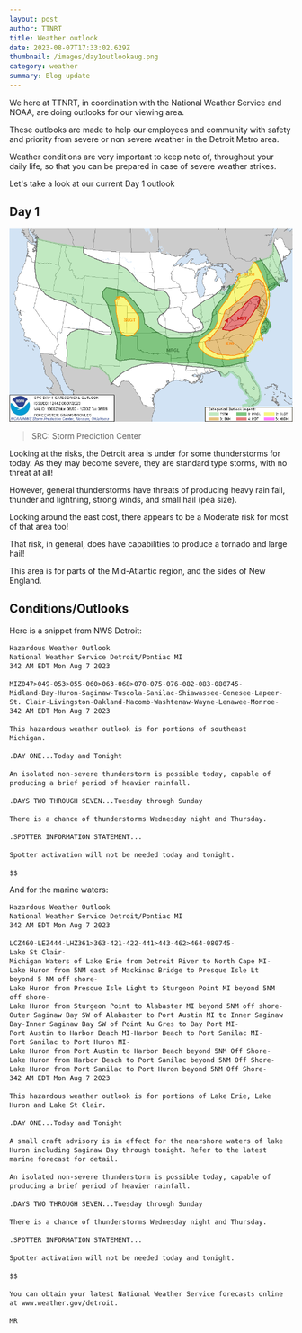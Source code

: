 ```yaml
---
layout: post
author: TTNRT
title: Weather outlook
date: 2023-08-07T17:33:02.629Z
thumbnail: /images/day1outlookaug.png
category: weather
summary: Blog update
---
```

We here at TTNRT, in coordination with the National Weather Service and NOAA, are doing outlooks for our viewing area.

These outlooks are made to help our employees and community with safety and priority from severe or non severe weather in the Detroit Metro area.

Weather conditions are very important to keep note of, throughout your daily life, so that you can be prepared in case of severe weather strikes.

Let's take a look at our current Day 1 outlook

## Day 1

![](/images/archives/day1outlookaug.png)

> SRC: Storm Prediction Center

Looking at the risks, the Detroit area is under for some thunderstorms for today. As they may become severe, they are standard type storms, with no threat at all!

However, general thunderstorms have threats of producing heavy rain fall, thunder and lightning, strong winds, and small hail (pea size).

Looking around the east cost, there appears to be a Moderate risk for most of that area too!

That risk, in general, does have capabilities to produce a tornado and large hail!

This area is for parts of the Mid-Atlantic region, and the sides of New England.

## Conditions/Outlooks

Here is a snippet from NWS Detroit:

```
Hazardous Weather Outlook
National Weather Service Detroit/Pontiac MI
342 AM EDT Mon Aug 7 2023

MIZ047>049-053>055-060>063-068>070-075-076-082-083-080745-
Midland-Bay-Huron-Saginaw-Tuscola-Sanilac-Shiawassee-Genesee-Lapeer-
St. Clair-Livingston-Oakland-Macomb-Washtenaw-Wayne-Lenawee-Monroe-
342 AM EDT Mon Aug 7 2023

This hazardous weather outlook is for portions of southeast
Michigan.

.DAY ONE...Today and Tonight

An isolated non-severe thunderstorm is possible today, capable of
producing a brief period of heavier rainfall.

.DAYS TWO THROUGH SEVEN...Tuesday through Sunday

There is a chance of thunderstorms Wednesday night and Thursday.

.SPOTTER INFORMATION STATEMENT...

Spotter activation will not be needed today and tonight.

$$
```

And for the marine waters:

```
Hazardous Weather Outlook
National Weather Service Detroit/Pontiac MI
342 AM EDT Mon Aug 7 2023

LCZ460-LEZ444-LHZ361>363-421-422-441>443-462>464-080745-
Lake St Clair-
Michigan Waters of Lake Erie from Detroit River to North Cape MI-
Lake Huron from 5NM east of Mackinac Bridge to Presque Isle Lt
beyond 5 NM off shore-
Lake Huron from Presque Isle Light to Sturgeon Point MI beyond 5NM
off shore-
Lake Huron from Sturgeon Point to Alabaster MI beyond 5NM off shore-
Outer Saginaw Bay SW of Alabaster to Port Austin MI to Inner Saginaw
Bay-Inner Saginaw Bay SW of Point Au Gres to Bay Port MI-
Port Austin to Harbor Beach MI-Harbor Beach to Port Sanilac MI-
Port Sanilac to Port Huron MI-
Lake Huron from Port Austin to Harbor Beach beyond 5NM Off Shore-
Lake Huron from Harbor Beach to Port Sanilac beyond 5NM Off Shore-
Lake Huron from Port Sanilac to Port Huron beyond 5NM Off Shore-
342 AM EDT Mon Aug 7 2023

This hazardous weather outlook is for portions of Lake Erie, Lake
Huron and Lake St Clair.

.DAY ONE...Today and Tonight

A small craft advisory is in effect for the nearshore waters of lake
Huron including Saginaw Bay through tonight. Refer to the latest
marine forecast for detail.

An isolated non-severe thunderstorm is possible today, capable of
producing a brief period of heavier rainfall.

.DAYS TWO THROUGH SEVEN...Tuesday through Sunday

There is a chance of thunderstorms Wednesday night and Thursday.

.SPOTTER INFORMATION STATEMENT...

Spotter activation will not be needed today and tonight.

$$

You can obtain your latest National Weather Service forecasts online
at www.weather.gov/detroit.

MR
```